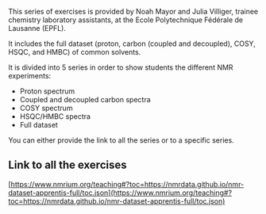 This series of exercises is provided by Noah Mayor and Julia Villiger, trainee chemistry laboratory assistants, at the Ecole Polytechnique Fédérale de Lausanne (EPFL).

It includes the full dataset (proton, carbon (coupled and decoupled), COSY, HSQC, and HMBC) of common solvents.

It is divided into 5 series in order to show students the different NMR experiments:

- Proton spectrum
- Coupled and decoupled carbon spectra
- COSY spectrum
- HSQC/HMBC spectra
- Full dataset

You can either provide the link to all the series or to a specific series.

## Link to all the exercises

[https://www.nmrium.org/teaching#?toc=https://nmrdata.github.io/nmr-dataset-apprentis-full/toc.json](https://www.nmrium.org/teaching#?toc=https://nmrdata.github.io/nmr-dataset-apprentis-full/toc.json)

